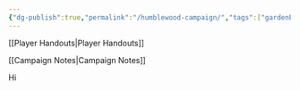 ```yaml
---
{"dg-publish":true,"permalink":"/humblewood-campaign/","tags":["gardenEntry"],"noteIcon":""}
---
```


[[Player Handouts\|Player Handouts]]

[[Campaign Notes\|Campaign Notes]]

Hi



